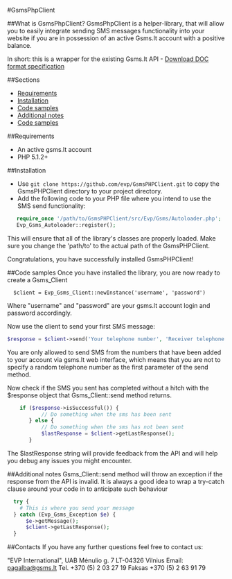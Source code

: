 #GsmsPhpClient

##What is GsmsPhpClient?
GsmsPhpClient is a helper-library, that will allow you to easily integrate sending SMS messages functionality into your
website if you are in possession of an active Gsms.lt account with a positive balance.

In short: this is a wrapper for the existing Gsms.lt API - [Download DOC format specification](https://www.gsms.lt/f/gsms_specifikacija.doc)

##Sections
* [Requirements](#requirements)
* [Installation](#installation)
* [Code samples](#code-samples)
* [Additional notes](#additional-notes)
* [Code samples](#contacts)

##Requirements
* An active gsms.lt account
* PHP 5.1.2+

##Installation
* Use `git clone https://github.com/evp/GsmsPHPClient.git` to copy the GsmsPHPClient directory to your project directory.
* Add the following code to your PHP file where you intend to use the SMS send functionality:

```php
   require_once '/path/to/GsmsPHPClient/src/Evp/Gsms/Autoloader.php';
   Evp_Gsms_Autoloader::register();
```

This will ensure that all of the library's classes are properly loaded.
Make sure you change the 'path/to' to the actual path of the GsmsPHPClient.

Congratulations, you have successfully installed GsmsPHPClient!


##Code samples
Once you have installed the library, you are now ready to create a Gsms_Client

```
  $client = Evp_Gsms_Client::newInstance('username', 'password')
```

Where "username" and "password" are your gsms.lt account login and password accordingly.

Now use the client to send your first SMS message:

```php
$response = $client->send('Your telephone number', 'Receiver telephone number', 'message');
```

You are only allowed to send SMS from the numbers that have been added to your account via gsms.lt web interface,
which means that you are not to specify a random telephone number as the first parameter of the send method.

Now check if the SMS you sent has completed without a hitch with the $response object that Gsms_Client::send
method returns.

```php
    if ($response->isSuccessful()) {
           // Do something when the sms has been sent
       } else {
           // Do something when the sms has not been sent
           $lastResponse = $client->getLastResponse();
       }
```

The $lastResponse string will provide feedback from the API and will help you debug any issues you might encounter.

##Additional notes
Gsms_Client::send method will throw an exception if the response from the API is invalid.
It is always a good idea to wrap a try-catch clause around your code in to anticipate such behaviour

```php
  try {
    # This is where you send your message
  } catch (Evp_Gsms_Exception $e) {
      $e->getMessage();
      $client->getLastResponse();
  }
```


##Contacts
If you have any further questions feel free to contact us:

"EVP International", UAB
Mėnulio g. 7
LT-04326 Vilnius
Email: pagalba@gsms.lt
Tel. +370 (5) 2 03 27 19
Faksas +370 (5) 2 63 91 79
